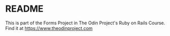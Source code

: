# README

This is part of the Forms Project in The Odin Project's Ruby on Rails Course.
Find it at  https://www.theodinproject.com